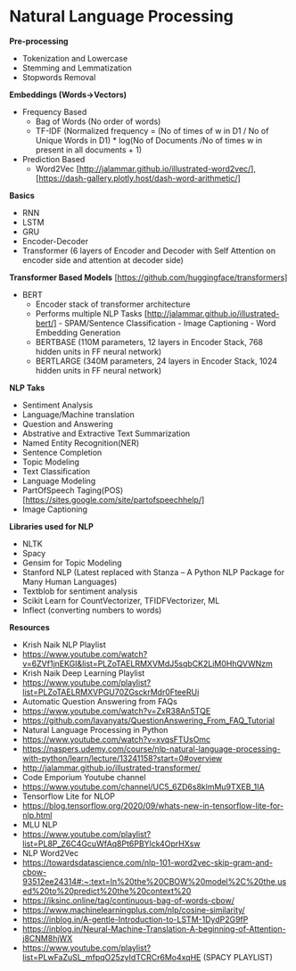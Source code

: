 # Natural Language Processing


**Pre-processing**
- Tokenization and Lowercase
- Stemming and Lemmatization
- Stopwords Removal

**Embeddings (Words->Vectors)**
- Frequency Based
   - Bag of Words (No order of words)
   - TF-IDF (Normalized frequency = (No of times of w in D1 / No of Unique Words in D1) * log(No of Documents /No of times w in present in all documents + 1)
- Prediction Based
   - Word2Vec [http://jalammar.github.io/illustrated-word2vec/], [https://dash-gallery.plotly.host/dash-word-arithmetic/]

**Basics**
- RNN
- LSTM
- GRU
- Encoder-Decoder
- Transformer (6 layers of Encoder and Decoder with Self Attention on encoder side and attention at decoder side)

**Transformer Based Models**
[https://github.com/huggingface/transformers]
- BERT 
   - Encoder stack of transformer architecture
   - Performs multiple NLP Tasks [http://jalammar.github.io/illustrated-bert/]
         - SPAM/Sentence Classification
         - Image Captioning
         - Word Embedding Generation 
   - BERTBASE (110M parameters, 12 layers in Encoder Stack, 768 hidden units in FF neural network)
   - BERTLARGE (340M parameters, 24 layers in Encoder Stack, 1024 hidden units in FF neural network)

**NLP Taks**
- Sentiment Analysis
- Language/Machine translation
- Question and Answering
- Abstrative and Extractive Text Summarization
- Named Entity Recognition(NER)
- Sentence Completion
- Topic Modeling
- Text Classification
- Language Modeling
- PartOfSpeech Taging(POS) [https://sites.google.com/site/partofspeechhelp/]
- Image Captioning


**Libraries used for NLP**
- NLTK
- Spacy
- Gensim for Topic Modeling
- Stanford NLP (Latest replaced with Stanza – A Python NLP Package for Many Human Languages)
- Textblob for sentiment analysis
- Scikit Learn for CountVectorizer, TFIDFVectorizer, ML
- Inflect (converting numbers to words)



**Resources**
- Krish Naik NLP Playlist
 - https://www.youtube.com/watch?v=6ZVf1jnEKGI&list=PLZoTAELRMXVMdJ5sqbCK2LiM0HhQVWNzm
- Krish Naik Deep Learning Playlist
 - https://www.youtube.com/playlist?list=PLZoTAELRMXVPGU70ZGsckrMdr0FteeRUi
- Automatic Question Answering from FAQs 
 - https://www.youtube.com/watch?v=ZxR38An5TQE
 - https://github.com/lavanyats/QuestionAnswering_From_FAQ_Tutorial
- Natural Language Processing in Python
 - https://www.youtube.com/watch?v=xvqsFTUsOmc
 - https://naspers.udemy.com/course/nlp-natural-language-processing-with-python/learn/lecture/13241158?start=0#overview
- http://jalammar.github.io/illustrated-transformer/ 
- Code Emporium Youtube channel
 - https://www.youtube.com/channel/UC5_6ZD6s8klmMu9TXEB_1IA
- Tensorflow Lite for NLOP
 - https://blog.tensorflow.org/2020/09/whats-new-in-tensorflow-lite-for-nlp.html
- MLU NLP
 - https://www.youtube.com/playlist?list=PL8P_Z6C4GcuWfAq8Pt6PBYlck4OprHXsw
- NLP Word2Vec
 - https://towardsdatascience.com/nlp-101-word2vec-skip-gram-and-cbow-93512ee24314#:~:text=In%20the%20CBOW%20model%2C%20the,used%20to%20predict%20the%20context%20
- https://iksinc.online/tag/continuous-bag-of-words-cbow/
- https://www.machinelearningplus.com/nlp/cosine-similarity/
- https://inblog.in/A-gentle-Introduction-to-LSTM-1DydP2G9fP
- https://inblog.in/Neural-Machine-Translation-A-beginning-of-Attention-j8CNM8hjWX
- https://www.youtube.com/playlist?list=PLwFaZuSL_mfpqO25zyIdTCRCr6Mo4xqHE (SPACY PLAYLIST)

